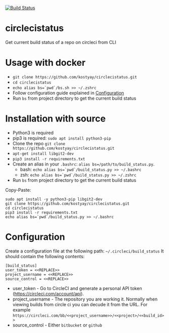 [![Build Status](https://travis-ci.org/kostyay/circlecistatus.svg?branch=master)](https://travis-ci.org/kostyay/circlecistatus)
# circlecistatus
Get current build status of a repo on circleci from CLI

# Usage with docker
* `git clone https://github.com/kostyay/circlecistatus.git`
* `cd circlecistatus`
* ```echo alias bs=`pwd`/bs.sh >> ~/.zshrc```
* Follow configuration guide explained in [Configuration](#Configuration)
* Run `bs` from project directory to get the current build status

# Installation with source
* Python3 is required
* pip3 is required: `sudo apt install python3-pip`
* Clone the repo `git clone https://github.com/kostyay/circlecistatus.git`
* `apt-get install libgit2-dev`
* `pip3 install -r requirements.txt`
* Create an alias in your `.bashrc`: `alias bs=/path/to/build_status.py`.
  * bash: ```echo alias bs=`pwd`/build_status.py >> ~/.bashrc```
  * zsh: ```echo alias bs=`pwd`/build_status.py >> ~/.zshrc```
* Run `bs` from project directory to get the current build status

Copy-Paste:
```
sudo apt install -y python3-pip libgit2-dev
git clone https://github.com/kostyay/circlecistatus.git
cd circlecistatus
pip3 install -r requirements.txt
echo alias bs=`pwd`/build_status.py >> ~/.bashrc
```

# Configuration
Create a configuration file at the following path: `~/.circleci/build_status`
It should contain the following contents:
```
[build_status]
user_token = <<REPLACE>>
project_username = <<REPLACE>>
source_control = <<REPLACE>>
```
* user_token - Go to CircleCI and generate a personal API token (https://circleci.com/account/api). 
* project_username - The repository you are working it. Normally when viewing builds from circle ci you can decude it from the URL. For example `https://circleci.com/bb/<<project_username>>/<<project>/<<build_id>>`
* source_control - Either `bitbucket` or `github`